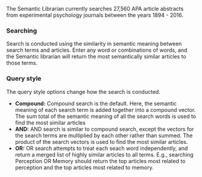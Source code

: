 The Semantic Librarian currently searches 27,560 APA article abstracts from experimental psychology journals between the years 1894 - 2016.

### Searching

Search is conducted using the similarity in semantic meaning between search terms and articles. Enter any word or combinations of words, and the Semantic librarian will return the most semantically similar articles to those terms.

### Query style

The query style options change how the search is conducted.

- **Compound:** Compound search is the default. Here, the semantic meaning of each search term is added together into a compound vector. The sum total of the semantic meaning of all the search words is used to find the most similar articles
- **AND:** AND search is similar to compound search, except the vectors for the search terms are multiplied by each other rather than summed. The product of the search vectors is used to find the most similar articles.
- **OR:** OR search attempts to treat each seach word independently, and return a merged list of highly similar articles to all terms. E.g., searching Perception OR Memory should return the top articles most related to perception and the top articles most related to memory.
